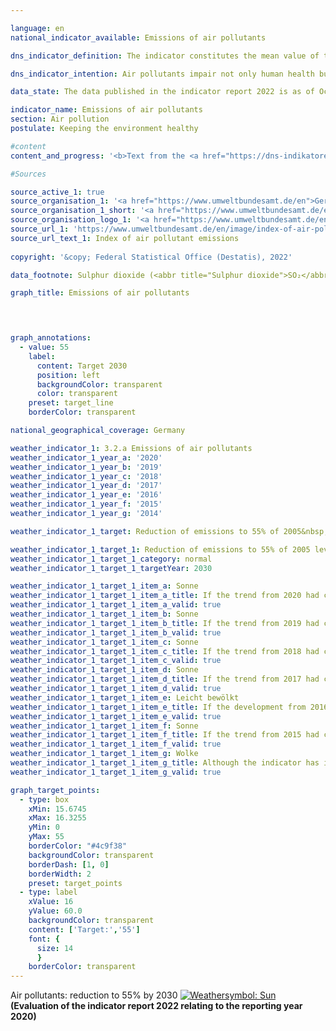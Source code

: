 ```yaml
---

language: en    
national_indicator_available: Emissions of air pollutants    

dns_indicator_definition: The indicator constitutes the mean value of the indices of national emissions of the five air pollutants sulphur dioxide (<abbr title="Sulphur dioxide">SO₂</abbr>), nitrogen oxides (<abbr title="Nitrogen oxides">NOₓ</abbr>), ammonia (<abbr title="Ammonia">NH₃</abbr>), non-methane volatile organic compounds (<abbr title="Non-methane volatile organic compounds">NMVOCs</abbr>) and particulate matter (<abbr title="Particulate matter (diameter smaller than 2.5&nbsp;micrometers)">PM₂.₅</abbr>).    

dns_indicator_intention: Air pollutants impair not only human health but also ecosystems and biodiversity. The aim for 2030&nbsp;is therefore to reduce the volume of air pollutants by 45% of their 2005&nbsp;level. To make it possible to portray the development of pressure on both health and the ecosystem, German emissions of <abbr title="Sulphur dioxide">SO₂</abbr>, <abbr title="Nitrogen oxides">NOₓ</abbr>, <abbr title="Ammonia">NH₃</abbr>, <abbr title="Non-methane volatile organic compounds">NMVOCs</abbr> and <abbr title="Particulate matter (diameter smaller than 2.5&nbsp;micrometers)">PM₂.₅</abbr> have been combined into a single indicator.    

data_state: The data published in the indicator report 2022 is as of Oct 31 2022. The data shown on this platform is updated regularly, so that more current data may be available online than published in the <a href="https://dns-indikatoren.de/assets/publications/reports/en/2022.pdf">indicator report 2022</a>.    

indicator_name: Emissions of air pollutants    
section: Air pollution    
postulate: Keeping the environment healthy    

#content     
content_and_progress: '<b>Text from the <a href="https://dns-indikatoren.de/assets/publications/reports/en/2021.pdf">Indicator Report 2021&nbsp;</a></b><br><br>Germany has made a commitment to the European Union to reduce emissions of air pollutants by 2030&nbsp;as follows: Sulphur dioxide by 58%, nitrogen oxides by 65%, ammonia by 29%, volatile organic compounds by 28% and particulate matter by 43%. On this basis, the Federal Environment Agency calculated a non-weighted, arithmetic mean of the individual reductions in the specified air pollutants as a target. The rates of change in the individual air pollutants are offset equally against one another. Notwithstanding the separate reduction targets, this means that increasing emissions of individual pollutants covered by this indicator may be offset by higher reductions in the emissions of other pollutants.<br><br>The data are computed annually by the Federal Environment Agency from various sources. They serve as a basis for the reporting obligation under the Geneva Convention on Long-Range Transboundary Air Pollution (<abbr title="Convention on Long-Range Transboundary Air Pollution">CLRTAP</abbr>) and the National Emission Ceilings (<abbr title="National Emission Ceilings Directive">NEC</abbr>) Directive. The data undergo further analysis as part of the environmental economic accounting performed by the Federal Statistical Office. The emissions, for instance, are broken down by origin into various branches of economic activity and private households.<br><br>Overall emissions of air pollutants fell by 24.7% from 2005&nbsp;to 2018. The indicator has thus moved in the desired direction, and the target for 2030&nbsp;will be achieved if the trend is maintained. Emissions of individual pollutants changed to varying degrees, however, in the period from 2005&nbsp;to 2018.<br><br>Emissions of non-methane volatile organic compounds (<abbr title="non-methane volatile organic compounds">NMVOC</abbr>)s, which are primarily due to the industrial use of solvents, were reduced by a significant 24.6% during that period. This means that the targeted reduction of 28% by 2030&nbsp;is achievable.<br><br>Emissions of particulate matter (<abbr title="Particulate matter (diameter smaller than 2.5&nbsp;micrometers)">PM₂.₅</abbr>) fell by 31.5% in the aforesaid period. If the annual average trend were maintained, the set reduction target would be achieved for these emissions too. The largest source of particulate emissions in 2018&nbsp;was industry, which accounted for 29.3% of the total. Households and small-scale consumers discharged 24.1%, chiefly from heating systems. Transport accounted for 25.5% of particulate emissions, which was 10.6&nbsp;percentage points down on 2005.<br><br>Emissions of nitrogen oxides (<abbr title="Nitrogen oxides">NOₓ</abbr>) fell by 27.0% from 2005&nbsp;to 2018&nbsp;and so are heading in the desired direction. The average reduction of the past few years, however, would not suffice to meet the target. The majority of nitrogen oxides emitted in 2018&nbsp;came from transport and the energy industry.<br><br>Emissions of sulphur dioxide (<abbr title="Sulphur dioxide">SO₂</abbr>), which are mainly discharged by the energy industry, fell by 39.5% in the reference period. This trend has moved in the right direction. The average reduction of the past few years would be sufficient to meet the target.<br><br>Emissions of ammonia (<abbr title="Ammonia">NH₃</abbr>) declined by 0.8% from 2005&nbsp;to 2018&nbsp;and remain persistently high. This stagnation is mainly due to the spreading of fermentation residues from fuel crops. According to calculations by the Federal Environment Agency, 95.3% of all national ammonia emissions in 2018&nbsp;originated from agricultural production, particularly livestock farming.'    

#Sources    

source_active_1: true
source_organisation_1: '<a href="https://www.umweltbundesamt.de/en">German Environment Agency</a>'
source_organisation_1_short: '<a href="https://www.umweltbundesamt.de/en" target="_blank">German Environment Agency</a>'
source_organisation_logo_1: '<a href="https://www.umweltbundesamt.de/en" target="_blank"><img src="https://dnsUpgradeEnvironment.github.io/dns-indicators/public/OrgImgEn/uba.png" alt="German Environment Agency" title=" Click here to visit the homepage of the organizationGerman Environment Agency" style="height:60px; width:148px; border: transparent"/></a>'
source_url_1: 'https://www.umweltbundesamt.de/en/image/index-of-air-pollutant-emissions'
source_url_text_1: Index of air pollutant emissions
    
copyright: '&copy; Federal Statistical Office (Destatis), 2022'    

data_footnote: Sulphur dioxide (<abbr title="Sulphur dioxide">SO₂</abbr>), nitrogen oxides (<abbr title="Nitrogen oxides">NOₓ</abbr>), non-methane volatile organic compounds (<abbr title="Non-methane volatile organic compounds">NMVOCs</abbr>) and particulate matter (<abbr title="Particulate matter (diameter smaller than 2.5&nbsp;micrometers)">PM₂.₅</abbr>), average index of measured values.    

graph_title: Emissions of air pollutants    

    


graph_annotations:
  - value: 55
    label:
      content: Target 2030
      position: left
      backgroundColor: transparent
      color: transparent
    preset: target_line
    borderColor: transparent        

national_geographical_coverage: Germany    

weather_indicator_1: 3.2.a Emissions of air pollutants
weather_indicator_1_year_a: '2020'
weather_indicator_1_year_b: '2019'
weather_indicator_1_year_c: '2018'
weather_indicator_1_year_d: '2017'
weather_indicator_1_year_e: '2016'
weather_indicator_1_year_f: '2015'
weather_indicator_1_year_g: '2014'

weather_indicator_1_target: Reduction of emissions to 55% of 2005&nbsp;level (unweighted average of the five pollutants) by 2030

weather_indicator_1_target_1: Reduction of emissions to 55% of 2005 level (unweighted average of the five pollutants) by 2030
weather_indicator_1_target_1_category: normal
weather_indicator_1_target_1_targetYear: 2030

weather_indicator_1_target_1_item_a: Sonne
weather_indicator_1_target_1_item_a_title: If the trend from 2020 had continued, the target value would have been reached or missed by less than 5% of the difference between the target value and the value at that time.
weather_indicator_1_target_1_item_a_valid: true
weather_indicator_1_target_1_item_b: Sonne
weather_indicator_1_target_1_item_b_title: If the trend from 2019 had continued, the target value would have been reached or missed by less than 5% of the difference between the target value and the value at that time.
weather_indicator_1_target_1_item_b_valid: true
weather_indicator_1_target_1_item_c: Sonne
weather_indicator_1_target_1_item_c_title: If the trend from 2018 had continued, the target value would have been reached or missed by less than 5% of the difference between the target value and the value at that time.
weather_indicator_1_target_1_item_c_valid: true
weather_indicator_1_target_1_item_d: Sonne
weather_indicator_1_target_1_item_d_title: If the trend from 2017 had continued, the target value would have been reached or missed by less than 5% of the difference between the target value and the value at that time.
weather_indicator_1_target_1_item_d_valid: true
weather_indicator_1_target_1_item_e: Leicht bewölkt
weather_indicator_1_target_1_item_e_title: If the development from 2016 had continued, the target had been missed by at least 5%, but by a maximum of 20% of the difference between the target value and the value at that time.
weather_indicator_1_target_1_item_e_valid: true
weather_indicator_1_target_1_item_f: Sonne
weather_indicator_1_target_1_item_f_title: If the trend from 2015 had continued, the target value would have been reached or missed by less than 5% of the difference between the target value and the value at that time.
weather_indicator_1_target_1_item_f_valid: true
weather_indicator_1_target_1_item_g: Wolke
weather_indicator_1_target_1_item_g_title: Although the indicator has in 2014 been moving in the desired direction toward the target, if the trend had to continued, the target would have been missed in the target year by more than 20% of the difference between the target value and the value at that time.
weather_indicator_1_target_1_item_g_valid: true    

graph_target_points:
  - type: box
    xMin: 15.6745
    xMax: 16.3255
    yMin: 0
    yMax: 55
    borderColor: "#4c9f38"
    backgroundColor: transparent
    borderDash: [1, 0]
    borderWidth: 2
    preset: target_points
  - type: label
    xValue: 16
    yValue: 60.0
    backgroundColor: transparent
    content: ['Target:','55']
    font: {
      size: 14
      }
    borderColor: transparent    
---
```



<div>
  <div class="my-header">
    <label class="default">Air pollutants: reduction to 55% by 2030
      <a href="https://dnsUpgradeEnvironment.github.io/dns-indicators/en/status"><img src="https://g205sdgs.github.io/sdg-indicators/public/Wettersymbole/Sonne.png" title="If the trend from 2020 had continued, the target value would have been reached or missed by less than 5% of the difference between the target value and the value at that time." alt="Weathersymbol: Sun"/>
      </a>
    </label>
  </div>
</div>
<div class="my-header-note">
  <label class="default"><b>(Evaluation of the indicator report 2022 relating to the reporting year 2020)
  </b></label>
</div>